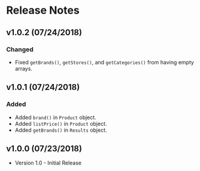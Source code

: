 # Release Notes

## v1.0.2 (07/24/2018)

### Changed
* Fixed `getBrands()`, `getStores()`, and `getCategories()` from having empty arrays.


## v1.0.1 (07/24/2018)

### Added
* Added `brand()` in `Product` object.
* Added `listPrice()` in `Product` object.
* Added `getBrands()` in `Results` object.


## v1.0.0 (07/23/2018)
* Version 1.0 - Initial Release
